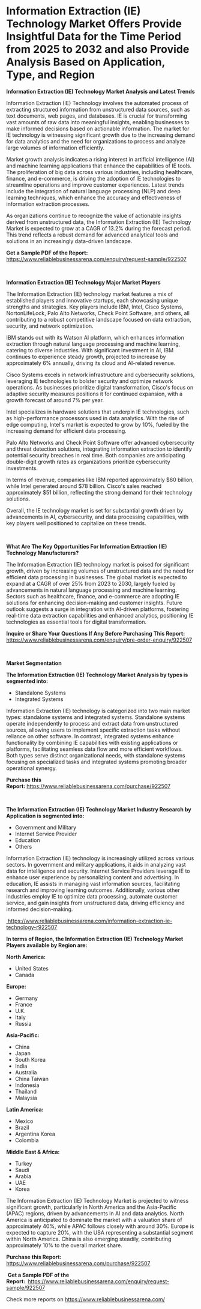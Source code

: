 <p><h1>Information Extraction (IE) Technology Market Offers Provide Insightful Data for the Time Period from 2025 to 2032 and also Provide Analysis Based on Application, Type, and Region</h1></p><p><strong>Information Extraction (IE) Technology Market Analysis and Latest Trends</strong></p>
<p><p>Information Extraction (IE) Technology involves the automated process of extracting structured information from unstructured data sources, such as text documents, web pages, and databases. IE is crucial for transforming vast amounts of raw data into meaningful insights, enabling businesses to make informed decisions based on actionable information. The market for IE technology is witnessing significant growth due to the increasing demand for data analytics and the need for organizations to process and analyze large volumes of information efficiently.</p><p>Market growth analysis indicates a rising interest in artificial intelligence (AI) and machine learning applications that enhance the capabilities of IE tools. The proliferation of big data across various industries, including healthcare, finance, and e-commerce, is driving the adoption of IE technologies to streamline operations and improve customer experiences. Latest trends include the integration of natural language processing (NLP) and deep learning techniques, which enhance the accuracy and effectiveness of information extraction processes.</p><p>As organizations continue to recognize the value of actionable insights derived from unstructured data, the Information Extraction (IE) Technology Market is expected to grow at a CAGR of 13.2% during the forecast period. This trend reflects a robust demand for advanced analytical tools and solutions in an increasingly data-driven landscape.</p></p>
<p><strong>Get a Sample PDF of the Report:&nbsp;</strong> <a href="https://www.reliablebusinessarena.com/enquiry/request-sample/922507?utm_campaign=2988&utm_medium=2&utm_source=Github&utm_content=ia&utm_term=11032025&utm_id=information-extraction-ie-technology">https://www.reliablebusinessarena.com/enquiry/request-sample/922507</a></p>
<p>&nbsp;</p>
<p><strong>Information Extraction (IE) Technology Major Market Players</strong></p>
<p><p>The Information Extraction (IE) technology market features a mix of established players and innovative startups, each showcasing unique strengths and strategies. Key players include IBM, Intel, Cisco Systems, NortonLifeLock, Palo Alto Networks, Check Point Software, and others, all contributing to a robust competitive landscape focused on data extraction, security, and network optimization.</p><p>IBM stands out with its Watson AI platform, which enhances information extraction through natural language processing and machine learning, catering to diverse industries. With significant investment in AI, IBM continues to experience steady growth, projected to increase by approximately 6% annually, driving its cloud and AI-related revenue.</p><p>Cisco Systems excels in network infrastructure and cybersecurity solutions, leveraging IE technologies to bolster security and optimize network operations. As businesses prioritize digital transformation, Cisco's focus on adaptive security measures positions it for continued expansion, with a growth forecast of around 7% per year.</p><p>Intel specializes in hardware solutions that underpin IE technologies, such as high-performance processors used in data analytics. With the rise of edge computing, Intel's market is expected to grow by 10%, fueled by the increasing demand for efficient data processing.</p><p>Palo Alto Networks and Check Point Software offer advanced cybersecurity and threat detection solutions, integrating information extraction to identify potential security breaches in real time. Both companies are anticipating double-digit growth rates as organizations prioritize cybersecurity investments.</p><p>In terms of revenue, companies like IBM reported approximately $60 billion, while Intel generated around $78 billion. Cisco's sales reached approximately $51 billion, reflecting the strong demand for their technology solutions.</p><p>Overall, the IE technology market is set for substantial growth driven by advancements in AI, cybersecurity, and data processing capabilities, with key players well positioned to capitalize on these trends.</p></p>
<p>&nbsp;</p>
<p><strong>What Are The Key Opportunities For Information Extraction (IE) Technology Manufacturers?</strong></p>
<p><p>The Information Extraction (IE) technology market is poised for significant growth, driven by increasing volumes of unstructured data and the need for efficient data processing in businesses. The global market is expected to expand at a CAGR of over 25% from 2023 to 2030, largely fueled by advancements in natural language processing and machine learning. Sectors such as healthcare, finance, and e-commerce are adopting IE solutions for enhancing decision-making and customer insights. Future outlook suggests a surge in integration with AI-driven platforms, fostering real-time data extraction capabilities and enhanced analytics, positioning IE technologies as essential tools for digital transformation.</p></p>
<p><strong>Inquire or Share Your Questions If Any Before Purchasing This Report:</strong> <a href="https://www.reliablebusinessarena.com/enquiry/pre-order-enquiry/922507?utm_campaign=2988&utm_medium=2&utm_source=Github&utm_content=ia&utm_term=11032025&utm_id=information-extraction-ie-technology">https://www.reliablebusinessarena.com/enquiry/pre-order-enquiry/922507</a></p>
<p>&nbsp;</p>
<p><strong>Market Segmentation</strong></p>
<p><strong>The Information Extraction (IE) Technology Market Analysis by types is segmented into:</strong></p>
<p><ul><li>Standalone Systems</li><li>Integrated Systems</li></ul></p>
<p><p>Information Extraction (IE) technology is categorized into two main market types: standalone systems and integrated systems. Standalone systems operate independently to process and extract data from unstructured sources, allowing users to implement specific extraction tasks without reliance on other software. In contrast, integrated systems enhance functionality by combining IE capabilities with existing applications or platforms, facilitating seamless data flow and more efficient workflows. Both types serve distinct organizational needs, with standalone systems focusing on specialized tasks and integrated systems promoting broader operational synergy.</p></p>
<p><strong>Purchase this Report:&nbsp;</strong><a href="https://www.reliablebusinessarena.com/purchase/922507?utm_campaign=2988&utm_medium=2&utm_source=Github&utm_content=ia&utm_term=11032025&utm_id=information-extraction-ie-technology">https://www.reliablebusinessarena.com/purchase/922507</a></p>
<p>&nbsp;</p>
<p><strong>The Information Extraction (IE) Technology Market Industry Research by Application is segmented into:</strong></p>
<p><ul><li>Government and Military</li><li>Internet Service Provider</li><li>Education</li><li>Others</li></ul></p>
<p><p>Information Extraction (IE) technology is increasingly utilized across various sectors. In government and military applications, it aids in analyzing vast data for intelligence and security. Internet Service Providers leverage IE to enhance user experience by personalizing content and advertising. In education, IE assists in managing vast information sources, facilitating research and improving learning outcomes. Additionally, various other industries employ IE to optimize data processing, automate customer service, and gain insights from unstructured data, driving efficiency and informed decision-making.</p></p>
<p><a href="https://www.reliablebusinessarena.com/information-extraction-ie-technology-r922507?utm_campaign=2988&utm_medium=2&utm_source=Github&utm_content=ia&utm_term=11032025&utm_id=information-extraction-ie-technology">&nbsp;https://www.reliablebusinessarena.com/information-extraction-ie-technology-r922507</a></p>
<p><strong>In terms of Region, the Information Extraction (IE) Technology Market Players available by Region are:</strong></p>
<p>
    <p> <strong> North America: </strong>
        <ul>
            <li>United States</li>
            <li>Canada</li>
        </ul>
        </p> 
    <p> <strong> Europe: </strong>
        <ul>
            <li>Germany</li>
            <li>France</li>
            <li>U.K.</li>
            <li>Italy</li>
            <li>Russia</li>
        </ul>
        </p> 
    <p> <strong> Asia-Pacific: </strong>
        <ul>
            <li>China</li>
            <li>Japan</li>
            <li>South Korea</li>
            <li>India</li>
            <li>Australia</li>
            <li>China Taiwan</li>
            <li>Indonesia</li>
            <li>Thailand</li>
            <li>Malaysia</li>
        </ul>
        </p> 
    <p> <strong> Latin America: </strong>
        <ul>
            <li>Mexico</li>
            <li>Brazil</li>
            <li>Argentina Korea</li>
            <li>Colombia</li>
        </ul>
        </p> 
    <p> <strong> Middle East & Africa: </strong>
        <ul>
            <li>Turkey</li>
            <li>Saudi</li>
            <li>Arabia</li>
            <li>UAE</li>
            <li>Korea</li>
        </ul>
    </p>
    </p>
<p><p>The Information Extraction (IE) Technology Market is projected to witness significant growth, particularly in North America and the Asia-Pacific (APAC) regions, driven by advancements in AI and data analytics. North America is anticipated to dominate the market with a valuation share of approximately 40%, while APAC follows closely with around 30%. Europe is expected to capture 20%, with the USA representing a substantial segment within North America. China is also emerging steadily, contributing approximately 10% to the overall market share.</p></p>
<p><strong>Purchase this Report: </strong><a href="https://www.reliablebusinessarena.com/purchase/922507?utm_campaign=2988&utm_medium=2&utm_source=Github&utm_content=ia&utm_term=11032025&utm_id=information-extraction-ie-technology">https://www.reliablebusinessarena.com/purchase/922507</a></p>
<p>&nbsp;<strong>Get a Sample PDF of the Report:&nbsp;&nbsp;</strong><a href="https://www.reliablebusinessarena.com/enquiry/request-sample/922507?utm_campaign=2988&utm_medium=2&utm_source=Github&utm_content=ia&utm_term=11032025&utm_id=information-extraction-ie-technology">https://www.reliablebusinessarena.com/enquiry/request-sample/922507</a></p>
<p><strong></strong></p>
<p>Check more reports on <a href="https://www.reliablebusinessarena.com/?utm_campaign=2988&utm_medium=2&utm_source=Github&utm_content=ia&utm_term=11032025&utm_id=information-extraction-ie-technology">https://www.reliablebusinessarena.com/</a></p>